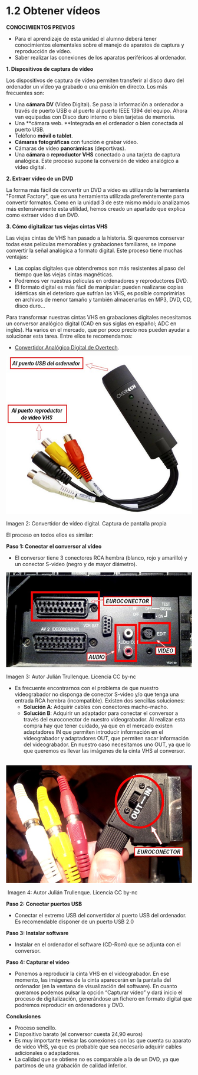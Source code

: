 # 1.2 Obtener vídeos

**CONOCIMIENTOS PREVIOS**

*   Para el aprendizaje de esta unidad el alumno deberá tener conocimientos elementales sobre el manejo de aparatos de captura y reproducción de vídeo.
*   Saber realizar las conexiones de los aparatos periféricos al ordenador.

**1\. Dispositivos de captura de vídeo**

Los dispositivos de captura de vídeo permiten transferir al disco duro del ordenador un vídeo ya grabado o una emisión en directo. Los más frecuentes son:

*   Una **cámara DV** (Video Digital). Se pasa la información a ordenador a través de puerto USB o al puerto al puerto IEEE 1394 del equipo. Ahora van equipadas con Disco duro interno o bien tarjetas de memoria. 
*   Una **cámara web. **Integrada en el ordenador o bien conectada al puerto USB.
*   Teléfono **móvil o tablet**.
*   **Cámaras fotográficas** con función e grabar vídeo.
*   Cámaras de vídeo **panorámicas** (deportivas).
*   Una **cámara** o **reproductor VHS** conectado a una tarjeta de captura analógica. Este proceso supone la conversión de video analógico a video digital.

**2\. Extraer vídeo de un DVD**

La forma más fácil de convertir un DVD a vídeo es utilizando la herramienta "Format Factory", que es una herramienta utilizada preferentemente para convertir formatos. Como en la unidad 3 de este mismo módulo analizamos más extensivamente esta utilidad, hemos creado un apartado que explica como extraer vídeo d un DVD.

**3\. Cómo digitalizar tus viejas cintas VHS**

Las viejas cintas de VHS han pasado a la historia. Si queremos conservar todas esas películas memorables y grabaciones familiares, se impone convertir la señal analógica a formato digital. Este proceso tiene muchas ventajas:

*   Las copias digitales que obtendremos son más resistentes al paso del tiempo que las viejas cintas magnéticas.
*   Podremos ver nuestras películas en ordenadores y reproductores DVD.
*   El formato digital es más fácil de manipular: pueden realizarse copias idénticas sin el deterioro que sufrían las VHS, es posible comprimirlas en archivos de menor tamaño y también almacenarlas en MP3, DVD, CD, disco duro…

Para transformar nuestras cintas VHS en grabaciones digitales necesitamos un conversor analógico digital (CAD en sus siglas en español; ADC en inglés). Ha varios en el mercado, que por poco precio nos pueden ayudar a solucionar esta tarea. Entre ellos te recomendamos: 

*   [Convertidor Analógico Digital de Overtech](http://www.pcbox.com/promociones-especiales/018_20minutos_conversor/default.aspx?ch=0000020511000307051203120802127edfbe36301643c7816e4d64208a30a60#.UoeopvlWzTo). 


![](img/overtech.jpg)


Imagen 2: Convertidor de vídeo digital. Captura de pantalla propia

El proceso en todos ellos es similar:

**Paso 1: Conectar el conversor al vídeo**

*   El conversor tiene 3 conectores RCA hembra (blanco, rojo y amarillo) y un conector S-video (negro y de mayor diámetro).


![](img/euroconector.jpg "Euroconector")


Imagen 3: Autor Julián Trullenque. Licencia CC by-nc

*   Es frecuente encontrarnos con el problema de que nuestro videograbador no disponga de conector S-video y/o que tenga una entrada RCA hembra (incompatible). Existen dos sencillas soluciones:
    *   **Solución A**: Adquirir cables con conectores macho-macho.
    *   **Solución B**: Adquirir un adaptador para conectar el conversor a través del euroconector de nuestro videograbador. Al realizar esta compra hay que tener cuidado, ya que en el mercado existen adaptadores IN que permiten introducir información en el videograbador y adaptadores OUT, que permiten sacar información del videograbador. En nuestro caso necesitamos uno OUT, ya que lo que queremos es llevar las imágenes de la cinta VHS al conversor.


 ![](img/euroconector2.jpg "Euroconector")


 Imagen 4: Autor Julián Trullenque. Licencia CC by-nc

**Paso 2: Conectar puertos USB**

*   Conectar el extremo USB del convertidor al puerto USB del ordenador. Es recomendable disponer de un puerto USB 2.0

**Paso 3: Instalar software**

*   Instalar en el ordenador el software (CD-Rom) que se adjunta con el conversor.

**Paso 4: Capturar el vídeo**

*   Ponemos a reproducir la cinta VHS en el videograbador. En ese momento, las imágenes de la cinta aparecerán en la pantalla del ordenador (en la ventana de visualización del software). En cuanto queramos podemos pulsar la opción “Capturar vídeo” y dará inicio el proceso de digitalización, generándose un fichero en formato digital que podremos reproducir en ordenadores y DVD.

**Conclusiones**

*   Proceso sencillo.
*   Dispositivo barato (el conversor cuesta 24,90 euros)
*   Es muy importante revisar las conexiones con las que cuenta su aparato de vídeo VHS, ya que es probable que sea necesario adquirir cables adicionales o adaptadores.
*   La calidad que se obtiene no es comparable a la de un DVD, ya que partimos de una grabación de calidad inferior.

